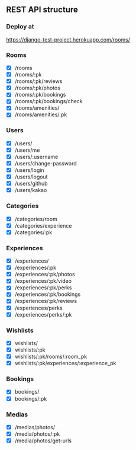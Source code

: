 ## REST API structure

### Deploy at
https://django-test-project.herokuapp.com/rooms/

### Rooms

- [x] /rooms
- [x] /rooms/:pk
- [x] /rooms/:pk/reviews
- [x] /rooms/:pk/photos
- [x] /rooms/:pk/bookings
- [x] /rooms/:pk/bookings/check
- [x] /rooms/amenities/
- [x] /rooms/amenities/:pk

### Users

- [x] /users/
- [x] /users/me
- [x] /users/:username
- [x] /users/change-password
- [x] /users/login
- [x] /users/logout
- [x] /users/github
- [x] /users/kakao

### Categories

- [x] /categories/room
- [x] /categories/experience
- [x] /categories/:pk

### Experiences

- [x] /experiences/
- [x] /experiences/:pk
- [x] /experiences/:pk/photos
- [x] /experiences/:pk/video
- [x] /experiences/:pk/perks
- [x] /experiences/:pk/bookings
- [x] /experiences/:pk/reviews
- [x] /experiences/perks
- [x] /experiences/perks/:pk

### Wishlists

- [x] wishlists/
- [x] wishlists/:pk
- [x] wishlists/:pk/rooms/:room_pk
- [x] wishlists/:pk/experiences/:experience_pk

### Bookings

- [x] bookings/
- [x] bookings/:pk

### Medias

- [x] /medias/photos/
- [x] /media/photos/:pk
- [x] /media/photos/get-urls

